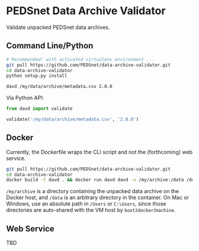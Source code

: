 # PEDSnet Data Archive Validator

Validate unpacked PEDSnet data archives.

## Command Line/Python

```sh
# Recommended: with activated virtualenv environment ...
git pull https://github.com/PEDSnet/data-archive-validator.git
cd data-archive-validator
python setup.py install

davd /my/data/archive/metadata.csv 2.0.0
```

Via Python API:

```python
from davd import validate

validate('/my/data/archive/metadata.csv', '2.0.0')
```

## Docker

Currently, the Dockerfile wraps the CLI script and not the (forthcoming) web service.

```sh
git pull https://github.com/PEDSnet/data-archive-validator.git
cd data-archive-validator
docker build -t davd . && docker run davd davd -v /my/archive:/data /data/metadata.csv 2.0.0
```

`/my/archive` is a directory containing the unpacked data archive on the 
Docker host, and `/data` is an arbitrary directory in the container.  On Mac or
Windows, use an absolute path in `/Users` or `C:\Users`, since those
directories are auto-shared with the VM host by `boot2docker`/`machine`.

## Web Service

TBD
